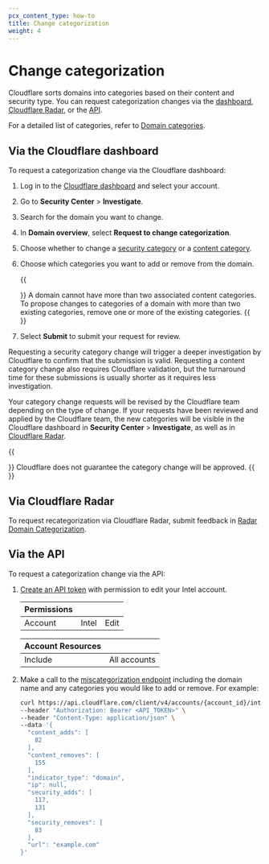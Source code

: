 ```yaml
---
pcx_content_type: how-to
title: Change categorization
weight: 4
---
```


# Change categorization

Cloudflare sorts domains into categories based on their content and security type. You can request categorization changes via the [dashboard](#via-the-cloudflare-dashboard), [Cloudflare Radar](#via-cloudflare-radar), or the [API](#via-the-api).

For a detailed list of categories, refer to [Domain categories](/cloudflare-one/policies/gateway/domain-categories/).

## Via the Cloudflare dashboard

To request a categorization change via the Cloudflare dashboard:

1. Log in to the [Cloudflare dashboard](https://dash.cloudflare.com/) and select your account.
2. Go to **Security Center** > **Investigate**.
3. Search for the domain you want to change.
4. In **Domain overview**, select **Request to change categorization**.
5. Choose whether to change a [security category](/cloudflare-one/policies/gateway/domain-categories/#security-categories) or a [content category](/cloudflare-one/policies/gateway/domain-categories/#content-categories).
6. Choose which categories you want to add or remove from the domain.

   {{<Aside type="note" header="Content category limit">}}
   A domain cannot have more than two associated content categories. To propose changes to categories of a domain with more than two existing categories, remove one or more of the existing categories.
   {{</Aside>}}

7. Select **Submit** to submit your request for review.

Requesting a security category change will trigger a deeper investigation by Cloudflare to confirm that the submission is valid. Requesting a content category change also requires Cloudflare validation, but the turnaround time for these submissions is usually shorter as it requires less investigation.

Your category change requests will be revised by the Cloudflare team depending on the type of change. If your requests have been reviewed and applied by the Cloudflare team, the new categories will be visible in the Cloudflare dashboard in **Security Center** > **Investigate**, as well as in [Cloudflare Radar](https://radar.cloudflare.com/).

{{<Aside type="warning">}}
Cloudflare does not guarantee the category change will be approved.
{{</Aside>}}

## Via Cloudflare Radar

To request recategorization via Cloudflare Radar, submit feedback in [Radar Domain Categorization](https://radar.cloudflare.com/domains/feedback).

## Via the API

To request a categorization change via the API:

1. [Create an API token](/fundamentals/api/get-started/create-token/) with permission to edit your Intel account.

    | **Permissions** |       |      |
    | --------------- | ----- | ---- |
    | Account         | Intel | Edit |

    | **Account Resources** |              |
    | --------------------- | ------------ |
    | Include               | All accounts |

2. Make a call to the [miscategorization endpoint](/api/operations/miscategorization-create-miscategorization) including the domain name and any categories you would like to add or remove. For example:

    ```bash
    curl https://api.cloudflare.com/client/v4/accounts/{account_id}/intel/miscategorization \
    --header "Authorization: Bearer <API_TOKEN>" \
    --header "Content-Type: application/json" \
    --data '{
      "content_adds": [
        82
      ],
      "content_removes": [
        155
      ],
      "indicator_type": "domain",
      "ip": null,
      "security_adds": [
        117,
        131
      ],
      "security_removes": [
        83
      ],
      "url": "example.com"
    }'
    ```
